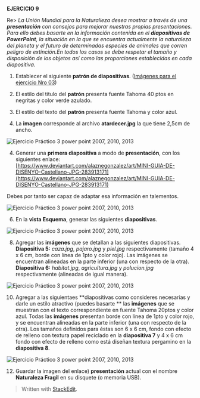 **EJERCICIO 9**


Re> _La Unión Mundial para la Naturalieza desea mostrar a través de una  **presentación**  con consejos para mejorar nuestras propias presentaciones. Para ello debes basarte en la información contenida en el **diapositivas de PowerPoint**, la situación en la que se encuentra actualmente la naturaleza del planeta y el futuro de determinadas especies de animales que corren peligro de extinción.En todos los casos se debe respetar el tamaño y disposición de los objetos así como las proporciones establecidas en cada diapositiva._

1. Establecer el siguiente **patrón de diapositivas**. ([Imágenes para el ejercicio Nro 03](https://jsequeiros.com/archivos/computacion/ppt2007/ejppt2007/archivos_ejercicio_3_ppt.zip "Imágenes para el ejercicio práctico Nro 03"))

1.  El estilo del título del  **patrón**  presenta fuente Tahoma 40 ptos en negritas y color verde azulado.
2.  El estilo del texto del  **patrón**  presenta fuente Tahoma y color azul.
3.  La  **imagen**  corresponde al archivo  **atardecer.jpg**  la que tiene 2,5cm de ancho.

![Ejercicio Práctico 3 power point 2007, 2010, 2013](https://jsequeiros.com/archivos/computacion/ppt2007/ejppt2007/img/ejercicio_03_power_point.png)

4.  Generar una  **primera diapositiva**  a modo de  **presentación**, con los siguientes enlace:
[https://www.deviantart.com/alaznegonzalez/art/MINI-GUIA-DE-DISENYO-Castellano-JPG-283913171](https://www.deviantart.com/alaznegonzalez/art/MINI-GUIA-DE-DISENYO-Castellano-JPG-283913171)

Debes por tanto ser capaz de adaptar esa información en talementos.

![Ejercicio Práctico 3 power point 2007, 2010, 2013](https://jsequeiros.com/archivos/computacion/ppt2007/ejppt2007/img/ejercicio_03_power_point_1.png)

6.  En la  **vista Esquema**, generar las siguientes  **diapositivas**.

![Ejercicio Práctico 3 power point 2007, 2010, 2013](https://jsequeiros.com/archivos/computacion/ppt2007/ejppt2007/img/ejercicio_03_power_point_2.png)

8.  Agregar las  **imágenes**  que se detallan a las siguientes diapositivas.  **Diapositiva 5:**  _caza.jpg_,  _pajaro.jpg_  y  _piel.jpg_  respectivamente (tamaño 4 x 6 cm, borde con línea de 1pto y color rojo). Las imágenes se encuentran alineadas en la parte inferior (una con respecto de la otra).  **Diapositiva 6:**  _habitat.jpg_,  _agricultura.jpg_  y  _polucion.jpg_  respectivamente (alineadas de igual manera).

![Ejercicio Práctico 3 power point 2007, 2010, 2013](https://jsequeiros.com/archivos/computacion/ppt2007/ejppt2007/img/ejercicio_03_power_point_3.png)

10.  Agregar a las siguientaes **diapositivas como consideres necesarias y darle un estilo atractivo (puedes basarte ** las **imágenes** que se muestran con el texto correspondiente en fuente Tahoma 20ptos y color azul. Todas las **imágenes** presentan borde con línea de 1pto y color rojo, y se encuentran alineadas en la parte inferior (una con respecto de la otra). Los tamaños definidos para éstas son 6 x 6 cm, fondo con efecto de relleno con textura papel reciclado en la  **diapositiva 7** y 4 x 6 cm fondo con efecto de relleno como está diseñan textura pergamino en la  **diapositiva 8**.

![Ejercicio Práctico 3 power point 2007, 2010, 2013](https://jsequeiros.com/archivos/computacion/ppt2007/ejppt2007/img/ejercicio_03_power_point_4.png)

12.  Guardar la imagen del enlace) **presentación**  actual con el nombre  **Naturaleza Fragil**  en su disquete (o memoria USB).

> Written with [StackEdit](https://stackedit.io/).
<!--stackedit_data:
eyJoaXN0b3J5IjpbOTY2MTQ5NDYxLC0yMDk0MDg0MjM1LDEyMj
cyNjkwNV19
-->
